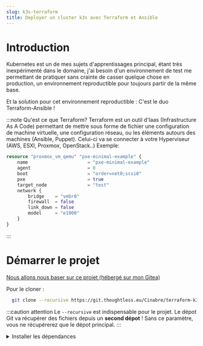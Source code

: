 ```yaml
---
slug: k3s-terraform
title: Deployer un cluster k3s avec Terraform et Ansible
---
```

# Introduction
Kubernetes est un de mes sujets d'apprentissages principal, étant très inexpérimenté dans le domaine, j'ai besoin d'un environnement de test me permettant de pratiquer sans crainte de casser quelque chose en production, un environnement reproductible pour toujours partir de la même base. 

Et la solution pour cet environnement reproductible : C'est le duo Terraform-Ansible ! 

:::note Qu'est ce que Terraform? 
Terraform est un outil d'Iaas (Infrastructure As A Code) permettant de mettre sous forme de fichier une configuration de machine virtuelle, une configuration réseau, ou les éléments autours des machines (Ansible, Puppet). Celui-ci va se connecter à votre Hyperviseur (AWS, ESXI, Proxmox, OpenStack..)
Exemple: 
```terraform
resource "proxmox_vm_qemu" "pxe-minimal-example" {
    name                      = "pxe-minimal-example"
    agent                     = 0
    boot                      = "order=net0;scsi0"
    pxe                       = true
    target_node               = "test"
    network {
        bridge    = "vmbr0"
        firewall  = false
        link_down = false
        model     = "e1000"
    }
}
```
:::

# Démarrer le projet

[Nous allons nous baser sur ce projet (hébergé sur mon Gitea)](https://git.thoughtless.eu/Cinabre/terraform-k3s-proxmox)

Pour le cloner : 
```bash
  git clone --recursive https://git.thoughtless.eu/Cinabre/terraform-k3s-proxmox
```
:::caution attention
Le `--recursive` est indispensable pour le projet. Le dépot Git va récupérer des fichiers depuis un **second dépot** ! 
Sans ce paramètre, vous ne récupérerez que le dépot principal.
:::

<details>
  <summary>Installer les dépendances</summary>
  <ul>
    <li> <a href="https://www.terraform.io/downloads">Terraform (>v1.1.7)</a>  </li>
    <li> <a href="https://docs.ansible.com/ansible/latest/installation_guide/intro_installation.html#installing-ansible-on-debian">Ansible (>2.11.6)</a> </li>
   </ul> 
</details>





